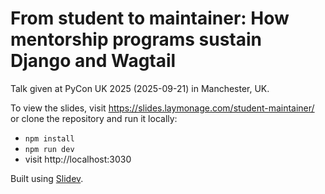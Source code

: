 # From student to maintainer: How mentorship programs sustain Django and Wagtail

Talk given at PyCon UK 2025 (2025-09-21) in Manchester, UK.

To view the slides, visit https://slides.laymonage.com/student-maintainer/ or clone the repository and run it locally:

- `npm install`
- `npm run dev`
- visit http://localhost:3030

Built using [Slidev](https://sli.dev/).
